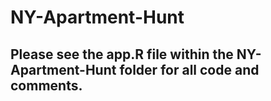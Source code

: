 # NY-Apartment-Hunt

## Please see the app.R file within the NY-Apartment-Hunt folder for all code and comments.
